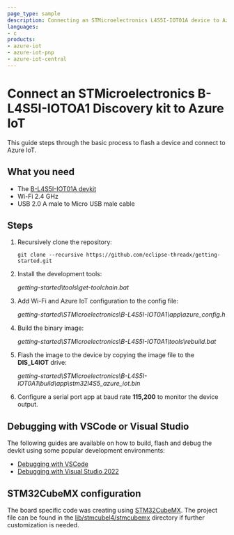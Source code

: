 ```yaml
---
page_type: sample
description: Connecting an STMicroelectronics L4S5I-IOT01A device to Azure IoT
languages:
- c
products:
- azure-iot
- azure-iot-pnp
- azure-iot-central
---
```


# Connect an STMicroelectronics B-L4S5I-IOTOA1 Discovery kit to Azure IoT

This guide steps through the basic process to flash a device and connect to Azure IoT. 

## What you need

* The [B-L4S5I-IOT01A devkit](https://www.st.com/en/evaluation-tools/b-l4s5i-iot01a.html)
* Wi-Fi 2.4 GHz
* USB 2.0 A male to Micro USB male cable

## Steps

1. Recursively clone the repository:
    ```shell
    git clone --recursive https://github.com/eclipse-threadx/getting-started.git
    ```

1. Install the development tools:

    *getting-started\tools\get-toolchain.bat*

1. Add Wi-Fi and Azure IoT configuration to the config file:

    *getting-started\STMicroelectronics\B-L4S5I-IOT0A1\app\azure_config.h*

1. Build the binary image:

    *getting-started\STMicroelectronics\B-L4S5I-IOT0A1\tools\rebuild.bat*

1. Flash the image to the device by copying the image file to the **DIS_L4IOT** drive:

    *getting-started\STMicroelectronics\B-L4S5I-IOT0A1\build\app\stm32l4S5_azure_iot.bin*

1. Configure a serial port app at baud rate **115,200** to monitor the device output.

## Debugging with VSCode or Visual Studio

The following guides are available on how to build, flash and debug the devkit using some popular development environments:

* [Debugging with VSCode](vscode.md)
* [Debugging with Visual Studio 2022](VS.md)

## STM32CubeMX configuration

The board specific code was creating using [STM32CubeMX](https://www.st.com/en/development-tools/stm32cubemx.html). The project file can be found in the [lib/stmcubel4/stmcubemx]() directory if further customization is needed.

